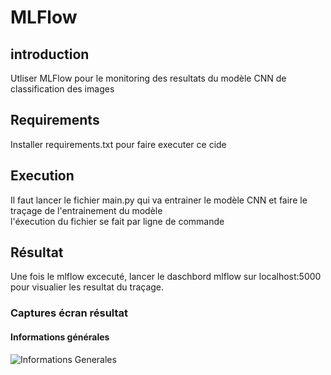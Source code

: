 # MLFlow  
  
## introduction  
Utliser MLFlow pour le monitoring des resultats du modèle CNN de classification des images  
  
## Requirements  
Installer requirements.txt pour faire executer ce cide  
  
## Execution  
Il faut lancer le fichier main.py qui va entrainer le modèle CNN et faire le traçage de l'entrainement du modèle  
l'éxecution du fichier se fait par ligne de commande  


## Résultat  
Une fois le mlflow excecuté, lancer le daschbord mlflow sur localhost:5000 pour visualier les resultat du traçage.  
  
### Captures écran résultat  
#### Informations générales  
![Informations Generales](https://github.com/IssamBouzidi/mlflow/tree/master/results/screenshots/1.png)  


